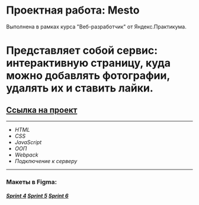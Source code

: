 # Проектная работа: Mesto
Выполнена в рамках курса "Веб-разработчик" от Яндекс.Практикума. 

# Представляет собой сервис: интерактивную страницу, куда можно добавлять фотографии, удалять их и ставить лайки.
## [Ссылка на проект](https://mrn1009.github.io/mesto/)

------

* *HTML*
* *CSS* 
* *JavaScript*
* *ООП*
* *Webpack*
* *Подключение к серверу*

------

### Макеты в Figma:

#### *[Sprint 4](https://www.figma.com/file/2cn9N9jSkmxD84oJik7xL7/JavaScript.-Sprint-4) [Sprint 5](https://www.figma.com/file/bjyvbKKJN2naO0ucURl2Z0/JavaScript.-Sprint-5) [Sprint 6](https://www.figma.com/file/kRVLKwYG3d1HGLvh7JFWRT/JavaScript.-Sprint-6)*